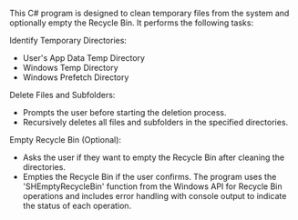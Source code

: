 This C# program is designed to clean temporary files from the system and optionally empty the Recycle Bin. It performs the following tasks:

Identify Temporary Directories:

- User's App Data Temp Directory
- Windows Temp Directory
- Windows Prefetch Directory

Delete Files and Subfolders:

- Prompts the user before starting the deletion process.
- Recursively deletes all files and subfolders in the specified directories.

Empty Recycle Bin (Optional):

- Asks the user if they want to empty the Recycle Bin after cleaning the directories.
- Empties the Recycle Bin if the user confirms.
The program uses the 'SHEmptyRecycleBin' function from the Windows API for Recycle Bin operations and includes error handling with console output to indicate the status of each operation.
